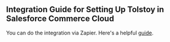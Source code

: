 ## Integration Guide for Setting Up Tolstoy in Salesforce Commerce Cloud

You can do the integration via Zapier. Here's a helpful [guide](https://zapier.com/apps/salesforce/integrations).
